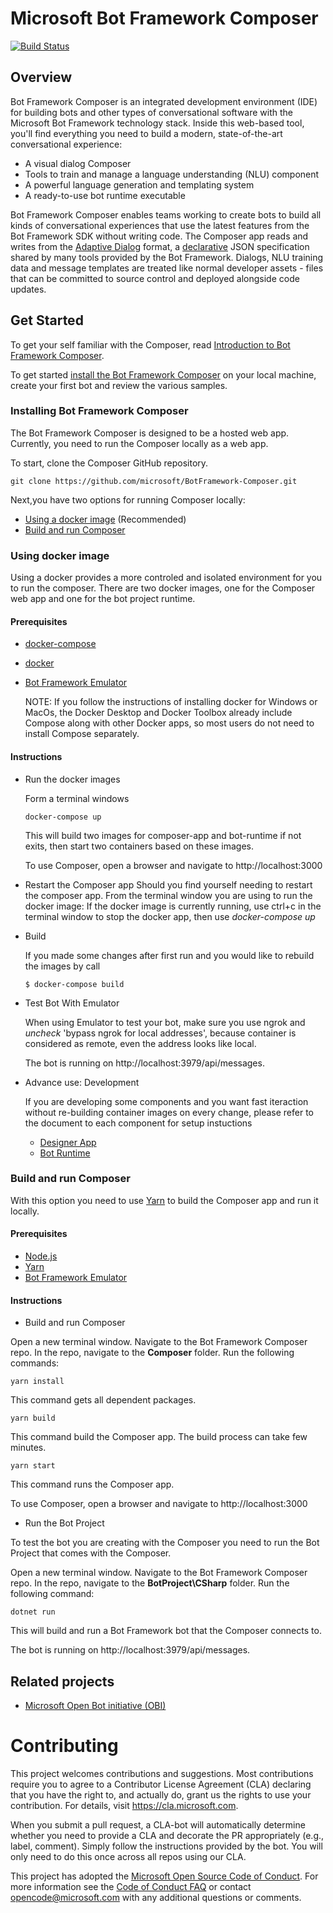 
# Microsoft Bot Framework Composer

[![Build Status](https://fuselabs.visualstudio.com/Composer/_apis/build/status/ComposerCI/Composer-CI?branchName=master)](https://fuselabs.visualstudio.com/Composer/_build/latest?definitionId=516&branchName=master)

## Overview 

Bot Framework Composer is an integrated development environment (IDE) for building bots and other types of conversational software with the Microsoft Bot Framework technology stack. Inside this web-based tool, you'll find everything you need to build a modern, state-of-the-art conversational experience:
* A visual dialog Composer
* Tools to train and manage a language understanding (NLU) component
* A powerful language generation and templating system
* A ready-to-use bot runtime executable

Bot Framework Composer enables teams working to create bots to build all kinds of conversational experiences that use the latest features from the Bot Framework SDK without writing code. The Composer app reads and writes from the [Adaptive Dialog](https://github.com/microsoft/BotBuilder-Samples/tree/master/experimental/adaptive-dialog) format, a [declarative](https://github.com/microsoft/BotBuilder-Samples/tree/master/experimental/adaptive-dialog/declarative) JSON specification shared by many tools provided by the Bot Framework. Dialogs, NLU training data and message templates are treated like normal developer assets - files that can be committed to source control and deployed alongside code updates. 

## Get Started
To get your self familiar with the Composer, read [Introduction to Bot Framework Composer](https://github.com/microsoft/BotFramework-Composer/blob/master/docs/introduction_to_bfd.md#introduction-to-bot-framework-composer).

To get started [install the Bot Framework Composer](#Installing-Bot-Framework-Composer) on your local machine, create your first bot and review the various samples.

### Installing Bot Framework Composer
The Bot Framework Composer is designed to be a hosted web app. Currently, you need to run the Composer locally as a web app. 

To start, clone the Composer GitHub repository. 
```
git clone https://github.com/microsoft/BotFramework-Composer.git
```

Next,you have two options for running Composer locally:
* [Using a docker image](#Using-docker-image) (Recommended) 
* [Build and run Composer](#Build-and-run-Composer)


### Using docker image 

Using a docker provides a more controled and isolated environment for you to run the composer.  There are two docker images, one for the Composer web app and one for the bot project runtime. 

#### Prerequisites
* [docker-compose](https://docs.docker.com/compose/install/)
* [docker](https://www.docker.com/)
* [Bot Framework Emulator](https://github.com/microsoft/BotFramework-Emulator/releases/latest)

  NOTE: If you follow the instructions of installing docker for Windows or MacOs, the Docker Desktop  and Docker Toolbox already include Compose along with other Docker apps, so most  users do not need to install Compose separately.  

#### Instructions

* Run the docker images

    Form a terminal windows
    ```
    docker-compose up
    ```
    This will build two images for composer-app and bot-runtime if not exits, then start two containers based on these images.
    
    To use Composer, open a browser and navigate to http://localhost:3000
    
 
 * Restart the Composer app
 Should you find yourself needing to restart the composer app. From the terminal window you are using to run the docker image:
 If the docker image is currently running, use ctrl+c in the terminal window to stop the docker app, then use *docker-compose up*
 

* Build

    If you made some changes after first run and you would like to rebuild the images by call

    ```
    $ docker-compose build
    ```

* Test Bot With Emulator

    When using Emulator to test your bot, make sure you use ngrok and *uncheck* 'bypass ngrok for local addresses', because container is considered as remote, even the address looks like local. 
    
    The bot is running on http://localhost:3979/api/messages. 
   

* Advance use: Development

    If you are developing some components and you want fast iteraction without re-building container images on every change, please refer to the document to each component for setup instuctions
    
    * [Designer App](https://github.com/microsoft/BotFramework-Designer/tree/master/Composer)
    * [Bot Runtime](https://github.com/microsoft/BotFramework-Composer/tree/master/BotProject/CSharp)


### Build and run Composer
With this option you need to use [Yarn](https://yarnpkg.com) to build the Composer app and run it locally.

#### Prerequisites
* [Node.js](https://nodejs.org/en/)
* [Yarn](https://yarnpkg.com/en/docs/install)
* [Bot Framework Emulator](https://github.com/microsoft/BotFramework-Emulator/releases/latest)


#### Instructions

* Build and run Composer

Open a new terminal window. Navigate to the Bot Framework Composer repo. In the repo, navigate to the **Composer** folder. Run the following commands:
```
yarn install
```
This command gets all dependent packages.

```
yarn build
```
This command build the Composer app. The build process can take few minutes.

```
yarn start
```
This command runs the Composer app. 

 To use Composer, open a browser and navigate to http://localhost:3000
 
* Run the Bot Project 

To test the bot you are creating with the Composer you need to run the Bot Project that comes with the Composer. 

Open a new terminal window. Navigate to the Bot Framework Composer repo. In the repo, navigate to the **BotProject\CSharp** folder. Run the following command:
```
dotnet run
```
This will build and run a Bot Framework bot that the Composer connects to.

The bot is running on http://localhost:3979/api/messages.



## Related projects
* [Microsoft Open Bot initiative (OBI)](https://github.com/Microsoft/botframework-obi)

# Contributing

This project welcomes contributions and suggestions.  Most contributions require you to agree to a
Contributor License Agreement (CLA) declaring that you have the right to, and actually do, grant us
the rights to use your contribution. For details, visit https://cla.microsoft.com.

When you submit a pull request, a CLA-bot will automatically determine whether you need to provide
a CLA and decorate the PR appropriately (e.g., label, comment). Simply follow the instructions
provided by the bot. You will only need to do this once across all repos using our CLA.

This project has adopted the [Microsoft Open Source Code of Conduct](https://opensource.microsoft.com/codeofconduct/).
For more information see the [Code of Conduct FAQ](https://opensource.microsoft.com/codeofconduct/faq/) or
contact [opencode@microsoft.com](mailto:opencode@microsoft.com) with any additional questions or comments.

